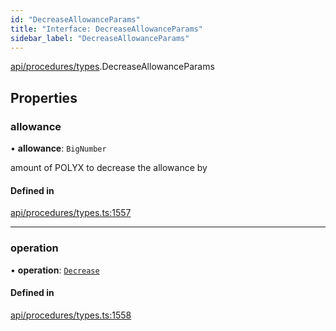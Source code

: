 ```yaml
---
id: "DecreaseAllowanceParams"
title: "Interface: DecreaseAllowanceParams"
sidebar_label: "DecreaseAllowanceParams"
---
```


[api/procedures/types](../../../../../modules/API/Procedures/Types/Types.md).DecreaseAllowanceParams

## Properties

### allowance

• **allowance**: `BigNumber`

amount of POLYX to decrease the allowance by

#### Defined in

[api/procedures/types.ts:1557](https://github.com/PolymeshAssociation/polymesh-sdk/blob/49a0066c3/src/api/procedures/types.ts#L1557)

___

### operation

• **operation**: [`Decrease`](../../../../../enums/API/Procedures/Types/AllowanceOperation/AllowanceOperation.md#decrease)

#### Defined in

[api/procedures/types.ts:1558](https://github.com/PolymeshAssociation/polymesh-sdk/blob/49a0066c3/src/api/procedures/types.ts#L1558)
